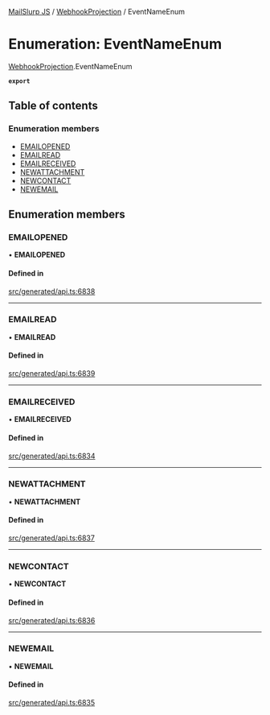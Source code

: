 [MailSlurp JS](../README.md) / [WebhookProjection](../modules/WebhookProjection.md) / EventNameEnum

# Enumeration: EventNameEnum

[WebhookProjection](../modules/WebhookProjection.md).EventNameEnum

**`export`**

## Table of contents

### Enumeration members

- [EMAILOPENED](WebhookProjection.EventNameEnum.md#emailopened)
- [EMAILREAD](WebhookProjection.EventNameEnum.md#emailread)
- [EMAILRECEIVED](WebhookProjection.EventNameEnum.md#emailreceived)
- [NEWATTACHMENT](WebhookProjection.EventNameEnum.md#newattachment)
- [NEWCONTACT](WebhookProjection.EventNameEnum.md#newcontact)
- [NEWEMAIL](WebhookProjection.EventNameEnum.md#newemail)

## Enumeration members

### EMAILOPENED

• **EMAILOPENED**

#### Defined in

[src/generated/api.ts:6838](https://github.com/mailslurp/mailslurp-client/blob/20b4039/src/generated/api.ts#L6838)

___

### EMAILREAD

• **EMAILREAD**

#### Defined in

[src/generated/api.ts:6839](https://github.com/mailslurp/mailslurp-client/blob/20b4039/src/generated/api.ts#L6839)

___

### EMAILRECEIVED

• **EMAILRECEIVED**

#### Defined in

[src/generated/api.ts:6834](https://github.com/mailslurp/mailslurp-client/blob/20b4039/src/generated/api.ts#L6834)

___

### NEWATTACHMENT

• **NEWATTACHMENT**

#### Defined in

[src/generated/api.ts:6837](https://github.com/mailslurp/mailslurp-client/blob/20b4039/src/generated/api.ts#L6837)

___

### NEWCONTACT

• **NEWCONTACT**

#### Defined in

[src/generated/api.ts:6836](https://github.com/mailslurp/mailslurp-client/blob/20b4039/src/generated/api.ts#L6836)

___

### NEWEMAIL

• **NEWEMAIL**

#### Defined in

[src/generated/api.ts:6835](https://github.com/mailslurp/mailslurp-client/blob/20b4039/src/generated/api.ts#L6835)
